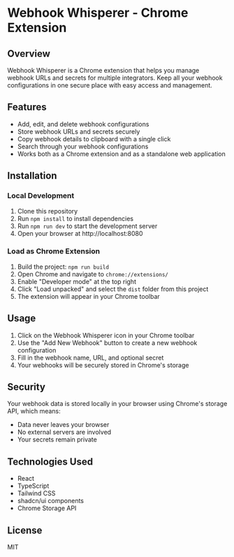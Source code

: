 
# Webhook Whisperer - Chrome Extension

## Overview
Webhook Whisperer is a Chrome extension that helps you manage webhook URLs and secrets for multiple integrators. Keep all your webhook configurations in one secure place with easy access and management.

## Features
- Add, edit, and delete webhook configurations
- Store webhook URLs and secrets securely 
- Copy webhook details to clipboard with a single click
- Search through your webhook configurations
- Works both as a Chrome extension and as a standalone web application

## Installation

### Local Development
1. Clone this repository
2. Run `npm install` to install dependencies
3. Run `npm run dev` to start the development server
4. Open your browser at http://localhost:8080

### Load as Chrome Extension
1. Build the project: `npm run build`
2. Open Chrome and navigate to `chrome://extensions/`
3. Enable "Developer mode" at the top right
4. Click "Load unpacked" and select the `dist` folder from this project
5. The extension will appear in your Chrome toolbar

## Usage
1. Click on the Webhook Whisperer icon in your Chrome toolbar
2. Use the "Add New Webhook" button to create a new webhook configuration
3. Fill in the webhook name, URL, and optional secret
4. Your webhooks will be securely stored in Chrome's storage

## Security
Your webhook data is stored locally in your browser using Chrome's storage API, which means:
- Data never leaves your browser
- No external servers are involved
- Your secrets remain private

## Technologies Used
- React
- TypeScript
- Tailwind CSS
- shadcn/ui components
- Chrome Storage API

## License
MIT
